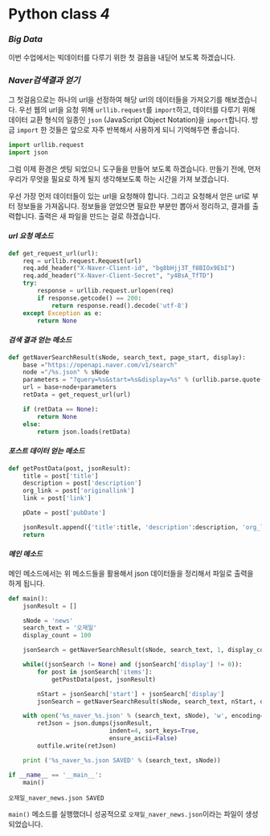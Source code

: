 Python class *__4__*
===

### *__Big Data__*

이번 수업에서는 빅데이터를 다루기 위한 첫 걸음을 내딛어 보도록 하겠습니다.

### *__Naver검색결과 얻기__*
그 첫걸음으로는 하나의 url을 선정하여 해당 url의 데이터들을 가져오기를 해보겠습니다.
우선 웹의 url을 요청 위해 `urllib.request`를 `import`하고,
데이터를 다루기 위해 데이터 교환 형식의 일종인 `json` (JavaScript Object Notation)을 `import`합니다.
방금 `import` 한 것들은 앞으로 자주 반복해서 사용하게 되니 기억해두면 좋습니다.

```python
import urllib.request
import json
```

그럼 이제 환경은 셋팅 되었으니 도구들을 만들어 보도록 하겠습니다.
만들기 전에, 먼저 우리가 무엇을 필요로 하게 될지 생각해보도록 하는 시간을 가져 보겠습니다.

우선 가장 먼저 데이터들이 있는 url을 요청해야 합니다. 그리고 요청해서 얻은 url로 부터 정보들을 가져옵니다.
정보들을 얻었으면 필요한 부분만 뽑아서 정리하고, 결과를 출력합니다. 출력은 새 파일을 만드는 걸로 하겠습니다.

#### *_url 요청 메소드_*

```python
def get_request_url(url):
    req = urllib.request.Request(url)
    req.add_header("X-Naver-Client-id", "bg8bHjj3T_f8BIOx9EbI")
    req.add_header("X-Naver-Client-Secret", "y4BsA_TfTD")
    try:
        response = urllib.request.urlopen(req)
        if response.getcode() == 200:
            return response.read().decode('utf-8')
    except Exception as e:
        return None
```

#### *_검색 결과 얻는 메소드_*

```python
def getNaverSearchResult(sNode, search_text, page_start, display):
    base ="https://openapi.naver.com/v1/search"
    node ="/%s.json" % sNode
    parameters = "?query=%s&start=%s&display=%s" % (urllib.parse.quote(search_text), page_start, display)
    url = base+node+parameters
    retData = get_request_url(url)

    if (retData == None):
        return None
    else:
        return json.loads(retData)
```

#### *_포스트 데이터 얻는 메소드_*

```python
def getPostData(post, jsonResult):
    title = post['title']
    description = post['description']
    org_link = post['originallink']
    link = post['link']

    pDate = post['pubDate']

    jsonResult.append({'title':title, 'description':description, 'org_link':org_link, 'link':link, 'pDate':pDate})
    return
```

#### *_메인 메소드_*

메인 메소드에서는 위 메소드들을 활용해서 json 데이터들을 정리해서 파일로 출력을 하게 됩니다.
```python
def main():
    jsonResult = []

    sNode = 'news'
    search_text = '오재일'
    display_count = 100

    jsonSearch = getNaverSearchResult(sNode, search_text, 1, display_count)

    while((jsonSearch != None) and (jsonSearch['display'] != 0)):
        for post in jsonSearch['items']:
            getPostData(post, jsonResult)

        nStart = jsonSearch['start'] + jsonSearch['display']
        jsonSearch = getNaverSearchResult(sNode, search_text, nStart, display_count)

    with open('%s_naver_%s.json' % (search_text, sNode), 'w', encoding='utf8') as outfile:
        retJson = json.dumps(jsonResult,
                            indent=4, sort_keys=True,
                            ensure_ascii=False)
        outfile.write(retJson)

    print ('%s_naver_%s.json SAVED' % (search_text, sNode))
```


```python
if __name__ == '__main__':
    main()
```

    오재일_naver_news.json SAVED

`main()` 메소드를 실행했더니 성공적으로 `오재일_naver_news.json`이라는 파일이 생성되었습니다.
